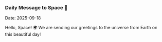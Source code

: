 ### Daily Message to Space 🌌
Date: 2025-09-18

Hello, Space! 🌍 We are sending our greetings to the universe from Earth on this beautiful day!
